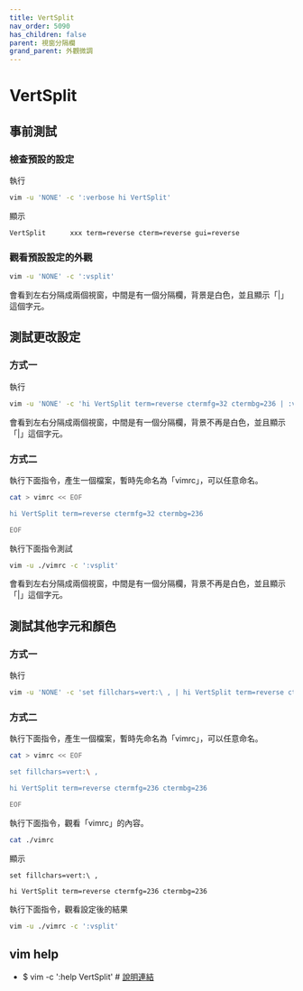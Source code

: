 ```yaml
---
title: VertSplit
nav_order: 5090
has_children: false
parent: 視窗分隔欄
grand_parent: 外觀微調
---
```


# VertSplit


## 事前測試


### 檢查預設的設定

執行

``` sh
vim -u 'NONE' -c ':verbose hi VertSplit'
```

顯示

```
VertSplit      xxx term=reverse cterm=reverse gui=reverse
```

### 觀看預設設定的外觀

``` sh
vim -u 'NONE' -c ':vsplit'
```

會看到左右分隔成兩個視窗，中間是有一個分隔欄，背景是白色，並且顯示「|」這個字元。


## 測試更改設定


### 方式一

執行

``` sh
vim -u 'NONE' -c 'hi VertSplit term=reverse ctermfg=32 ctermbg=236 | :vsplit'
```

會看到左右分隔成兩個視窗，中間是有一個分隔欄，背景不再是白色，並且顯示「|」這個字元。


### 方式二

執行下面指令，產生一個檔案，暫時先命名為「vimrc」，可以任意命名。

``` sh
cat > vimrc << EOF

hi VertSplit term=reverse ctermfg=32 ctermbg=236

EOF
```

執行下面指令測試


``` sh
vim -u ./vimrc -c ':vsplit'
```

會看到左右分隔成兩個視窗，中間是有一個分隔欄，背景不再是白色，並且顯示「|」這個字元。

## 測試其他字元和顏色


### 方式一

執行

``` sh
vim -u 'NONE' -c 'set fillchars=vert:\ , | hi VertSplit term=reverse ctermfg=236 ctermbg=236 | :vsplit'
```

### 方式二

執行下面指令，產生一個檔案，暫時先命名為「vimrc」，可以任意命名。

``` sh
cat > vimrc << EOF

set fillchars=vert:\ ,

hi VertSplit term=reverse ctermfg=236 ctermbg=236

EOF
```

執行下面指令，觀看「vimrc」的內容。

``` sh
cat ./vimrc
```

顯示

``` vim
set fillchars=vert:\ ,

hi VertSplit term=reverse ctermfg=236 ctermbg=236

```

執行下面指令，觀看設定後的結果


``` sh
vim -u ./vimrc -c ':vsplit'
```


## vim help

* $ vim -c ':help VertSplit' # [說明連結](https://vimhelp.org/syntax.txt.html#hl-VertSplit)

